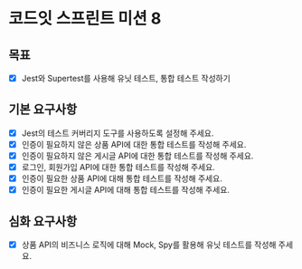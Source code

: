 # 코드잇 스프린트 미션 8

## 목표

- [x] Jest와 Supertest를 사용해 유닛 테스트, 통합 테스트 작성하기

## 기본 요구사항

- [x] Jest의 테스트 커버리지 도구를 사용하도록 설정해 주세요.
- [x] 인증이 필요하지 않은 상품 API에 대한 통합 테스트를 작성해 주세요.
- [x] 인증이 필요하지 않은 게시글 API에 대한 통합 테스트를 작성해 주세요.
- [x] 로그인, 회원가입 API에 대한 통합 테스트를 작성해 주세요.
- [x] 인증이 필요한 상품 API에 대해 통합 테스트를 작성해 주세요.
- [x] 인증이 필요한 게시글 API에 대해 통합 테스트를 작성해 주세요.

## 심화 요구사항
- [x] 상품 API의 비즈니스 로직에 대해 Mock, Spy를 활용해 유닛 테스트를 작성해 주세요.
